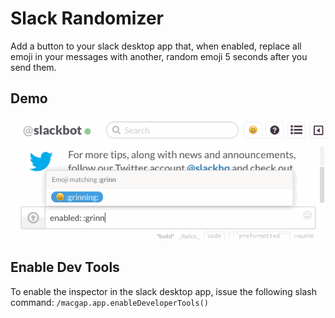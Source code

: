 # Slack Randomizer
Add a button to your slack desktop app that, when enabled, replace all emoji in your messages with another, random emoji 5 seconds after you send them.

## Demo
!['Randomizer Demo'](example/showcase.gif)

## Enable Dev Tools
To enable the inspector in the slack desktop app, issue the following slash command:
`/macgap.app.enableDeveloperTools()`
